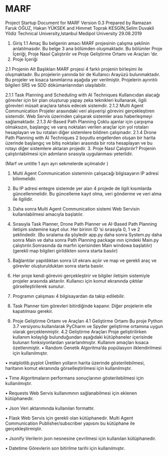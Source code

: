 # MARF
	
Project Startup
Document
for
MARF
Version 0.3
Prepared by Ramazan Faruk OĞUZ, Hakan YÜKSEK and 
Himmet Toprak KESGİN,Selim Duvakli
Yildiz Technical University,Istanbul Medipol University
29.08.2019
     


     
1.	Giriş
1.1	Amaç
Bu belgenin amacı MARF projesinin çalışma şeklinin anlatılmasıdır. Bu belge 3 ana bölümden oluşmaktadır. Bu bölümler Proje İçeriği, Proje Nasıl Çalıştırılır ve Proje Geliştirme Ortamı ve Araçları ‘dır.
2.	Proje İçeriği

2.1	Projenin Alt Başlıkları
MARF projesi 4 farklı projenin birleşimi ile oluşmaktadır. Bu projelerin yanında bir de Kullanıcı Arayüzü bulunmaktadır. Bu projeler ve kısaca tanımlarına aşağıda yer verilmiştir. Projelerin ayrıntılı bilgileri SRS ve SDD dökümanlarından ulaşılabilir.

2.1.1	Task Planning and Scheduling with AI Techniques
Kullanıcıdan alacağı görevler için bir plan oluşturup yapay zeka teknikleri kullanarak, ilgili görevleri müsait araçlara tahsis edecek sistemdir.
2.1.2	Multi Agent Communication
Projeler arasındaki veri alışverişi görevini gerçekleştiren sistemdir. Web Servis üzerinden çalışarak sistemler arası haberleşmeyi sağlamaktadır.
2.1.3	AI-Based Path Planning
Çoklu ajanlar için çarpışma olmaksızın, başlangıç ve varış noktaları verilen araçlar için yol rotaları hesaplayan ve bu rotaları diğer sistemlere bildiren çalışmadır.
2.1.4	Drone Path Planning with AI Techniques
2 boyutlu engellerden oluşan bir harita üzerinde başlangıç ve bitiş noktaları arasında bir rota hesaplayan ve bu rotayı diğer sistemlere aktaran projedir.
3.	Proje Nasıl Çalıştırılır?
Projenin çalıştırılabilmesi için adımların sırasıyla uygulanması yeterlidir.

(Marf ve untitle 1 ayrı ayrı sekmelerde açılmalıdır )
1.	Multi Agent Communication sisteminin çalışacağı bilgisayarın IP adresi bilinmelidir.
2.	Bu IP adresi entegre sistemde yer alan 4 projede de ilgili kısımlarda güncellenmelidir. Bu güncelleme kayıt olma, veri gönderme ve veri alma ile ilgilidir.
3.	Daha sonra Multi Agent Communication sistemi Web Servisin kullanılabilmesi amacıyla başlatılır.
4.	Sırasıyla Task Planner, Drone Path Planner ve AI-Based Path Planning iletişim sistemine kayıt olur. Her birinin ID ‘si sırasıyla 0, 1 ve 2 şeklindedir.
(Bu sıralama da şöyledir app.py daha sonra System.py daha sonra Main ve daha sonra Path Planning package ının içindeki Main.py çalıştırılır.Sonrasında da marfın içerisinden Main windowa başlatılır)
(gerekli map bilgileri girildikten sonra starta basılır)
5.	Bağlantılar yapıldıktan sonra UI ekranı açılır ve map ve gerekli araç ve görevler oluşturulduktan sonra starta basılır.
6.	Her proje kendi görevini gerçekleştirir ve bilgiler iletişim sistemiyle projeler arasında aktarılır. Kullanıcı için komut ekranında çıktılar görselleştirilerek sunulur.
7.	Programın çalışması 4 bilgisayardan da takip edilebilir.
8.	Task Planner tüm görevleri bitirdiğinde kapanır. Diğer projelerin elle kapatılması gerekir.

     
4.	Proje Geliştirme Ortamı ve Araçları
4.1	Geliştirme Ortamı
Bu proje Python 3.7 versiyonu kullanılarak PyCharm ve Spyder geliştirme ortamına uygun olarak gerçeklenmiştir.
4.2	Geliştirme Araçları
Proje geliştirilirken kullanım kolaylığı bulunduğundan aşağıdaki kütüphaneler içerisinde bulunan fonksiyonlardan yararlanılmıştır. Kullanım amaçları kısaca özetlenmiştir.
•	Random
Genetik Algoritma’da popülasyon ilklendirilmesi için kullanılmıştır.


•	matplotlib.pyplot 
Üretilen yolların harita üzerinde gösterilebilmesi, haritanın komut ekranında görselleştirilmesi için kullanılmıştır.

•	Time
Algoritmaların performans sonuçlarının gösterilebilmesi için kullanılmıştır.

•	Requests
Web Servis kullanımının sağlanabilmesi için eklenen kütüphanedir.

•	Json
Veri aktarımında kullanılan formattır.

•	Flask
Web Servis için gerekli olan kütüphanedir. Multi Agent Communication Publisher/subscriber yapısını bu kütüphane ile gerçekleştirmiştir.

•	Jsonify
Verilerin json nesnesine çevrilmesi için kullanılan kütüphanedir.

•	Datetime
Görevlerin son bitirilme tarihi için kullanılmıştır.
     



     
